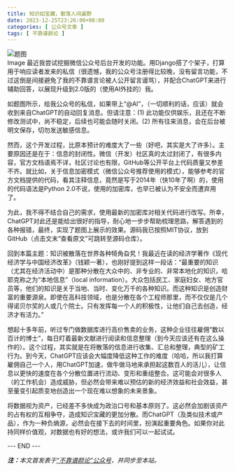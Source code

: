 ```yaml
---
title: 知识如宝藏，散落人间遍野
date: 2023-12-25T23:26:00+08:00
categories: [ 公众号文章 ]
tags: [ 不靠谱颜论 ]
---
```


<div class="p-3 text-center">
  <img class="img-fluid" src="/images/2023/1225/01.png" alt="题图" style="max-width:640px">
</div>
Image
最近我尝试挖掘微信公众号后台开发的功能。用Django搭了个架子，打算用于响应读者发来的私信（很遗憾，我的公众号注册得比较晚，没有留言功能，不过这倒是间接避免了我的不靠谱言论被人公开留言谩骂），并配合ChatGPT来进行辅助回答，以展现升级到2.0版的（使用AI外挂的）我。

如题图所示，给我公众号的私信，如果带上“@AI”，（一切顺利的话，应该）就会收到来自ChatGPT的自动回复消息。但请注意：(1) 此功能仅供娱乐，且还在不断修改测试中，尚不稳定，后续也可能会随时关闭。(2) 所有往来消息，会在后台被明文保存，切勿发送敏感信息。

然而，这个开发过程，比原本预计的难度大了一些（好吧，其实是大了许多）。主要原因还是在于：信息的封闭性。微信（开发）社区真的太过封闭了，有很多内容，官方文档语焉不详，社区讨论也有限，GitHub等公开平台上代码质量又参差不齐。就比如，关于信息加密模式（微信公众号推荐使用的模式），能够参考的官方文档提供的代码，看其注释信息，竟然是写于2014年（快10年了啊）的，使用的代码语法是Python 2.0不说，使用的加密库，也早已被认为不安全而遭弃用了。

为此，我不得不结合自己的需求，使用最新的加密库对相关代码进行改写。所幸，ChatGPT对此还是能给出很好的指导，耐心地一步步帮助梳理思路，解答遇到的各种报错，最终，实现了题图上展示的效果。源码我已按照MIT协议，放到GitHub（点击文末“查看原文”可跳转至源码仓库）。

回到本篇主题：知识被散落在世界各种犄角旮旯！我最近在读的经济学著作《现代经济学与中国经济改革》（钱颖一著），也刚好提到这样一段话：“最重要的知识（尤其在经济活动中）是那种分散在大众中的、非专业的、非常本地化的知识，哈耶克称之为“本地信息”（local information）。大众包括民工、家庭妇女、地方官员等，他们的知识是关于当地、当时、变化万千的各种知识。而这种知识是创造财富的重要源泉。即使在高科技领域，也是分散在各个工程师那里，而不仅仅是几个得诺贝尔奖的人或几个院士。只有发挥每一个人的积极性，让他们自己去创造，经济才有活力。”

想起十多年前，听过专门做数据库进行高价售卖的业务，这种企业往往雇佣“数以百计的博士”，每日盯着最新文献进行阅读和信息整理（到今天应该还有在这么操作的）。这个过程，其实就是在将散落的信息进行收集、汇总和整理，典型的矿工行为。到今天，ChatGPT应该会大幅度降低这种工作的难度（哈哈，所以我打算雇佣自己一个人，用ChatGPT加速，做牛做马地来承担起这数百人的活儿），让信息以更快的速度在各个分散位置进行流动、变形和重组整合。这可能会对很多人（的工作机会）造成威胁，但必然会带来难以预估的新的经济效益和社会效益，甚至量变引起质变地创造出一个现在难以想象的未来景象。

将数据视为资产，已经差不多快成为政治口号和基本原则了。这必然会加剧该资产的占有权的互相争夺，造成知识宝藏的更加分散。而ChatGPT（及类似技术或产品），作为一种负熵源，必然会在接下去的时间里，扮演起重要角色。如果你对此持同样价值观，对数据也有好的想法，或许我们可以一起试试。

<div class="p-5 text-center">--- END ---</div>

<i><b>注：</b>本文首发表于[“不靠谱颜论”公众号](https://mp.weixin.qq.com/s/eL2INVrgKFGaFWuldwRHzQ)，并同步至本站。</i>
